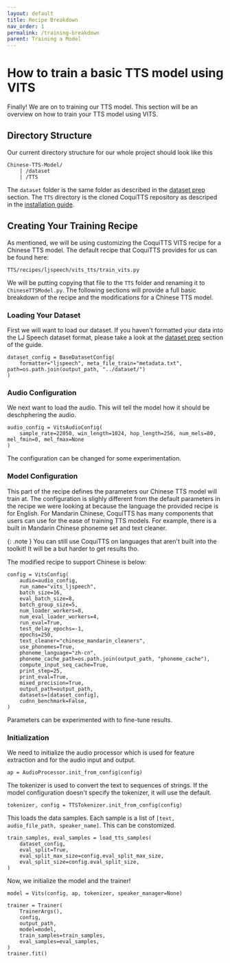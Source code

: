 ```yaml
---
layout: default
title: Recipe Breakdown
nav_order: 1
permalink: /training-breakdown
parent: Training a Model
---
```

# How to train a basic TTS model using  VITS
Finally! We are on to training our TTS model. This section will be an overview on how to train your TTS model using VITS. 

## Directory Structure
Our current directory structure for our whole project should look like this
```
Chinese-TTS-Model/
    | /dataset
    | /TTS
```
The `dataset` folder is the same folder as described in the [dataset prep](datasets/dataset-prep.markdown/#directory-structure) section. The `TTS` directory is the cloned CoquiTTS repository as descriped in the [installation guide](installation/#local-installation).

## Creating Your Training Recipe
As mentioned, we will be using customizing the CoquiTTS VITS recipe for a Chinese TTS model. The default recipe that CoquiTTS provides for us can be found here:
```
TTS/recipes/ljspeech/vits_tts/train_vits.py
```

We will be putting copying that file to the `TTS` folder and renaming it to `ChineseTTSModel.py`. The following sections will provide a full basic breakdown of the recipe and the modifications for a Chinese TTS model.

### Loading Your Dataset
First we will want to load our dataset. If you haven't formatted your data into the LJ Speech dataset format, please take a look at the [dataset prep](datasets/dataset-prep.markdown) section of the guide. 
```
dataset_config = BaseDatasetConfig(
    formatter="ljspeech", meta_file_train="metadata.txt", path=os.path.join(output_path, "../dataset/")
)
```
### Audio Configuration
We next want to load the audio. This will tell the model how it should be deschphering the audio.
```
audio_config = VitsAudioConfig(
    sample_rate=22050, win_length=1024, hop_length=256, num_mels=80, mel_fmin=0, mel_fmax=None
)
```
The configuration can be changed for some experimentation.

### Model Configuration
This part of the recipe defines the parameters our Chinese TTS model will train at. The configuration is slighly different from the default parameters in the recipe we were looking at because the language the provided recipe is for English. For Mandarin Chinese, CoquiTTS has many components that users can use for the ease of training TTS models. For example, there is a built in Mandarin Chinese phoneme set and text cleaner. 

{: .note }
You can still use CoquiTTS on languages that aren't built into the toolkit! It will be a but harder to get results tho.

The modified recipe to support Chinese is below:
```
config = VitsConfig(
    audio=audio_config,
    run_name="vits_ljspeech",
    batch_size=16,
    eval_batch_size=8,
    batch_group_size=5,
    num_loader_workers=8,
    num_eval_loader_workers=4,
    run_eval=True,
    test_delay_epochs=-1,
    epochs=250,
    text_cleaner="chinese_mandarin_cleaners", 
    use_phonemes=True,
    phoneme_language="zh-cn",
    phoneme_cache_path=os.path.join(output_path, "phoneme_cache"),
    compute_input_seq_cache=True,
    print_step=25,
    print_eval=True,
    mixed_precision=True,
    output_path=output_path,
    datasets=[dataset_config],
    cudnn_benchmark=False,
)
```
Parameters can be experimented with to fine-tune results.

### Initialization
We need to initialize the audio processor which is used for feature extraction and for the audio input and output. 
```
ap = AudioProcessor.init_from_config(config)
```

The tokenizer is used to convert the text to sequences of strings. If the model configuration doesn't specify the tokenizer, it will use the default.
```
tokenizer, config = TTSTokenizer.init_from_config(config)
```

This loads the data samples. Each sample is a list of `[text, audio_file_path, speaker_name]`. This can be constomized.
```
train_samples, eval_samples = load_tts_samples(
    dataset_config,
    eval_split=True,
    eval_split_max_size=config.eval_split_max_size,
    eval_split_size=config.eval_split_size,
)
```

Now, we initialize the model and the trainer!
```
model = Vits(config, ap, tokenizer, speaker_manager=None)

trainer = Trainer(
    TrainerArgs(),
    config,
    output_path,
    model=model,
    train_samples=train_samples,
    eval_samples=eval_samples,
)
trainer.fit()
```
